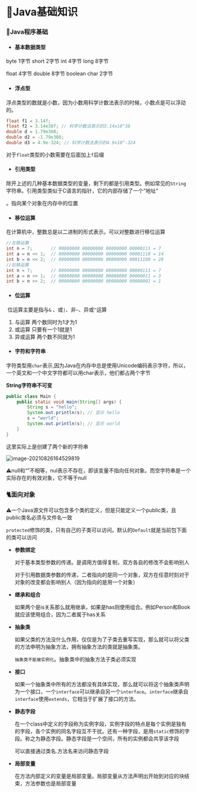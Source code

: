 # 🍄Java基础知识

### 🌻Java程序基础

- #### 基本数据类型

byte          1字节        short         2字节     int             4字节    long          8字节

float          4字节        double      8字节     boolean                   char           2字节

- #### 浮点型

浮点类型的数就是小数，因为小数用科学计数法表示的时候，小数点是可以浮动的。

~~~~java
float f1 = 3.14f;
float f2 = 3.14e38f; // 科学计数法表示的3.14x10^38
double d = 1.79e308;
double d2 = -1.79e308;
double d3 = 4.9e-324; // 科学计数法表示的4.9x10^-324
~~~~

对于`float`类型的小数需要在后面加上`f`后缀

- #### 引用类型

除开上述的几种基本数据类型的变量，剩下的都是引用类型。例如常见的`String`字符串。引用类型类似于C语言的指针，它的内部存储了一个“地址”

。指向某个对象在内存中的位置

- #### 移位运算

在计算机中，整数总是以二进制的形式表示。可以对整数进行移位运算

```java
//左移运算
int n = 7;       // 00000000 00000000 00000000 00000111 = 7
int a = n << 1;  // 00000000 00000000 00000000 00001110 = 14
int b = n << 2;  // 00000000 00000000 00000000 00011100 = 28
//右移运算
int n = 7;       // 00000000 00000000 00000000 00000111 = 7
int a = n >> 1;  // 00000000 00000000 00000000 00000011 = 3
int b = n >> 2;  // 00000000 00000000 00000000 00000001 = 1
```

- #### 位运算

​     位运算主要是指与`&` 、或`|`、非`~`、异或`^`运算

1. 与运算 两个数同时为1才为1
2. 或运算 只要有一个1就是1
3. 异或运算 两个数不同就为1

- #### 字符和字符串

字符类型用`char`表示,因为Java在内存中总是使用Unicode编码表示字符，所以，一个英文和一个中文字符都可以用char表示，他们都占两个字节

**String字符串不可变**

~~~java
public class Main {
    public static void main(String[] args) {
        String s = "hello";
        System.out.println(s); // 显示 hello
        s = "world";
        System.out.println(s); // 显示 world
    }
}
~~~

这里实际上是创建了两个新的字符串

![image-20210826164529819](https://gitee.com/yan256992/cloudimages/raw/master/img/202108261645118.png)

:warning:null和“”不相等，nul表示不存在，即该变量不指向任何对象。而空字符串是一个实际存在的有效对象，它不等于null

###  🐈面向对象

:warning:一个Java源文件可以包含多个类的定义，但是只能定义一个public类，且public类名必须与文件名一致

`protected`修饰的类，只有自己的子类可以访问。默认的`Default`就是当前包下面的类可以访问

- **参数绑定**

  对于基本类型参数的传递。是调用方值得复制，双方各自的修改不会影响别人

  对于引用数据类参数的传递，二者指向的是同一个对象，双方在任意时刻对于对象的改变都会影响别人（因为指向的是用一个对象）

- **继承和组合**

  如果两个是is关系那么就用继承，如果是has则使用组合。例如Person和Book就应该使用组合，因为二者属于has关系

- **抽象类**

  如果父类的方法没什么作用，仅仅是为了子类去重写实现，那么就可以将父类的方法申明为抽象方法，拥有抽象方法的类就是抽象类。

  `抽象类不能被实例化`。抽象类中的抽象方法子类必须实现

- **接口**

  如果一个抽象类中所有的方法都没有具体实现，那么就可以将这个抽象类声明为一个接口，一个`interface`可以继承自另一个`interface`。`interface`继承自`interface`使用`extends`，它相当于扩展了接口的方法。

- **静态字段**

  在一个class中定义的字段称为实例字段，实例字段的特点是每个实例是独有的字段，各个实例的同名字段互不干扰。还有一种字段，是用`static`修饰的字段。称之为静态字段。静态字段是一个空间，所有的实例都会共享该字段

  可以直接通过类名.方法名来访问静态字段

- **局部变量**

  在方法内部定义的变量是局部变量。局部变量从方法声明出开始到对应的块结束，方法参数也是局部变量

  